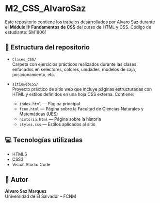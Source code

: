 # M2_CSS_AlvaroSaz

Este repositorio contiene los trabajos desarrollados por Alvaro Saz durante el **Módulo II: Fundamentos de CSS** del curso de HTML y CSS.
Código de estudiante: SM18061
## 📁 Estructura del repositorio

- `Clases_CSS/`  
  Carpeta con ejercicios prácticos realizados durante las clases, enfocados en selectores, colores, unidades, modelos de caja, posicionamiento, etc.

- `sitiowebCSS/`  
  Proyecto práctico de sitio web que incluye páginas estructuradas con HTML y estilos definidos en una hoja CSS externa. Contiene:
  - `index.html` — Página principal
  - `fcnm.html` — Página sobre la Facultad de Ciencias Naturales y Matemáticas (UES)
  - `historia.html` — Página sobre la historia
  - `styles.css` — Estilos aplicados al sitio

## 💻 Tecnologías utilizadas

- HTML5
- CSS3
- Visual Studio Code

## 🚀 Autor

**Alvaro Saz Marquez**  
Universidad de El Salvador – FCNM
